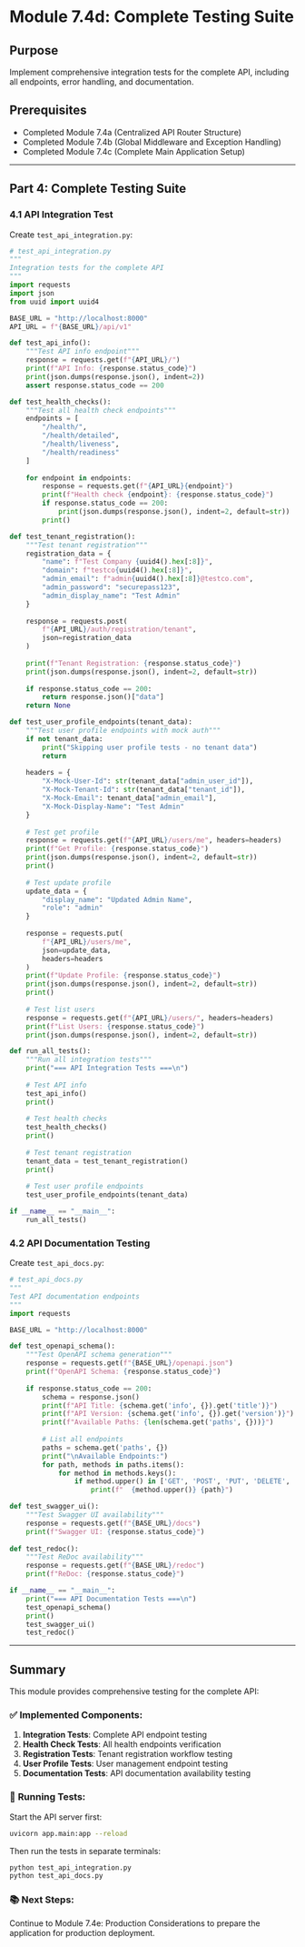 # Module 7.4d: Complete Testing Suite

## Purpose
Implement comprehensive integration tests for the complete API, including all endpoints, error handling, and documentation.

## Prerequisites
- Completed Module 7.4a (Centralized API Router Structure)
- Completed Module 7.4b (Global Middleware and Exception Handling)
- Completed Module 7.4c (Complete Main Application Setup)

---

## Part 4: Complete Testing Suite

### 4.1 API Integration Test

Create `test_api_integration.py`:

```python
# test_api_integration.py
"""
Integration tests for the complete API
"""
import requests
import json
from uuid import uuid4

BASE_URL = "http://localhost:8000"
API_URL = f"{BASE_URL}/api/v1"

def test_api_info():
    """Test API info endpoint"""
    response = requests.get(f"{API_URL}/")
    print(f"API Info: {response.status_code}")
    print(json.dumps(response.json(), indent=2))
    assert response.status_code == 200

def test_health_checks():
    """Test all health check endpoints"""
    endpoints = [
        "/health/",
        "/health/detailed",
        "/health/liveness",
        "/health/readiness"
    ]
    
    for endpoint in endpoints:
        response = requests.get(f"{API_URL}{endpoint}")
        print(f"Health check {endpoint}: {response.status_code}")
        if response.status_code == 200:
            print(json.dumps(response.json(), indent=2, default=str))
        print()

def test_tenant_registration():
    """Test tenant registration"""
    registration_data = {
        "name": f"Test Company {uuid4().hex[:8]}",
        "domain": f"testco{uuid4().hex[:8]}",
        "admin_email": f"admin{uuid4().hex[:8]}@testco.com",
        "admin_password": "securepass123",
        "admin_display_name": "Test Admin"
    }
    
    response = requests.post(
        f"{API_URL}/auth/registration/tenant",
        json=registration_data
    )
    
    print(f"Tenant Registration: {response.status_code}")
    print(json.dumps(response.json(), indent=2, default=str))
    
    if response.status_code == 200:
        return response.json()["data"]
    return None

def test_user_profile_endpoints(tenant_data):
    """Test user profile endpoints with mock auth"""
    if not tenant_data:
        print("Skipping user profile tests - no tenant data")
        return
    
    headers = {
        "X-Mock-User-Id": str(tenant_data["admin_user_id"]),
        "X-Mock-Tenant-Id": str(tenant_data["tenant_id"]),
        "X-Mock-Email": tenant_data["admin_email"],
        "X-Mock-Display-Name": "Test Admin"
    }
    
    # Test get profile
    response = requests.get(f"{API_URL}/users/me", headers=headers)
    print(f"Get Profile: {response.status_code}")
    print(json.dumps(response.json(), indent=2, default=str))
    print()
    
    # Test update profile
    update_data = {
        "display_name": "Updated Admin Name",
        "role": "admin"
    }
    
    response = requests.put(
        f"{API_URL}/users/me",
        json=update_data,
        headers=headers
    )
    print(f"Update Profile: {response.status_code}")
    print(json.dumps(response.json(), indent=2, default=str))
    print()
    
    # Test list users
    response = requests.get(f"{API_URL}/users/", headers=headers)
    print(f"List Users: {response.status_code}")
    print(json.dumps(response.json(), indent=2, default=str))

def run_all_tests():
    """Run all integration tests"""
    print("=== API Integration Tests ===\n")
    
    # Test API info
    test_api_info()
    print()
    
    # Test health checks
    test_health_checks()
    print()
    
    # Test tenant registration
    tenant_data = test_tenant_registration()
    print()
    
    # Test user profile endpoints
    test_user_profile_endpoints(tenant_data)

if __name__ == "__main__":
    run_all_tests()
```

### 4.2 API Documentation Testing

Create `test_api_docs.py`:

```python
# test_api_docs.py
"""
Test API documentation endpoints
"""
import requests

BASE_URL = "http://localhost:8000"

def test_openapi_schema():
    """Test OpenAPI schema generation"""
    response = requests.get(f"{BASE_URL}/openapi.json")
    print(f"OpenAPI Schema: {response.status_code}")
    
    if response.status_code == 200:
        schema = response.json()
        print(f"API Title: {schema.get('info', {}).get('title')}")
        print(f"API Version: {schema.get('info', {}).get('version')}")
        print(f"Available Paths: {len(schema.get('paths', {}))}")
        
        # List all endpoints
        paths = schema.get('paths', {})
        print("\nAvailable Endpoints:")
        for path, methods in paths.items():
            for method in methods.keys():
                if method.upper() in ['GET', 'POST', 'PUT', 'DELETE', 'PATCH']:
                    print(f"  {method.upper()} {path}")

def test_swagger_ui():
    """Test Swagger UI availability"""
    response = requests.get(f"{BASE_URL}/docs")
    print(f"Swagger UI: {response.status_code}")
    
def test_redoc():
    """Test ReDoc availability"""
    response = requests.get(f"{BASE_URL}/redoc")
    print(f"ReDoc: {response.status_code}")

if __name__ == "__main__":
    print("=== API Documentation Tests ===\n")
    test_openapi_schema()
    print()
    test_swagger_ui()
    test_redoc()
```

---

## Summary

This module provides comprehensive testing for the complete API:

### ✅ **Implemented Components:**

1. **Integration Tests**: Complete API endpoint testing
2. **Health Check Tests**: All health endpoints verification
3. **Registration Tests**: Tenant registration workflow testing
4. **User Profile Tests**: User management endpoint testing
5. **Documentation Tests**: API documentation availability testing

### 🧪 **Running Tests:**

Start the API server first:
```bash
uvicorn app.main:app --reload
```

Then run the tests in separate terminals:
```bash
python test_api_integration.py
python test_api_docs.py
```

### 📚 **Next Steps:**

Continue to Module 7.4e: Production Considerations to prepare the application for production deployment.
